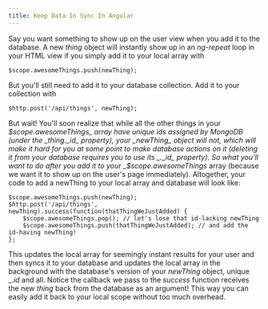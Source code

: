 ```yaml
---
title: Keep Data In Sync In Angular
---
```

Say you want something to show up on the user view when you add it to the database. A new _thing_ object will instantly show up in an _ng-repeat_ loop in your HTML view if you simply add it to your local array with

    $scope.awesomeThings.push(newThing);

But you'll still need to add it to your database collection. Add it to your collection with

    $http.post('/api/things', newThing);

But wait! You'll soon realize that while all the other things in your _$scope.awesomeThings_ array have unique ids assigned by MongoDB (under the _thing._id_ property), your _newThing_ object will not, which will make it hard for you at some point to make database actions on it (deleting it from your database requires you to use its _._id_ property). So what you'll want to do after you add it to your _$scope.awesomeThings_ array (because we want it to show up on the user's page immediately). Altogether, your code to add a newThing to your local array and database will look like:

    $scope.awesomeThings.push(newThing);
    $http.post('/api/things', newThing).success(function(thatThingWeJustAdded) {
        $scope.awesomeThings.pop(); // let's lose that id-lacking newThing 
        $scope.awesomeThings.push(thatThingWeJustAdded); // and add the id-having newThing!
    };

This updates the local array for seemingly instant results for your user and then syncs it to your database and updates the local array in the background with the database's version of your _newThing_ object, unique _._id_ and all. Notice the callback we pass to the _success_ function receives the new _thing_ back from the database as an argument! This way you can easily add it back to your local scope without too much overhead.